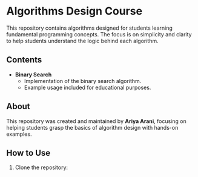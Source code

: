 # Algorithms Design Course

This repository contains algorithms designed for students learning fundamental programming concepts. The focus is on simplicity and clarity to help students understand the logic behind each algorithm.

## Contents

- **Binary Search**
  - Implementation of the binary search algorithm.
  - Example usage included for educational purposes.

## About

This repository was created and maintained by **Ariya Arani**, focusing on helping students grasp the basics of algorithm design with hands-on examples.

## How to Use

1. Clone the repository: